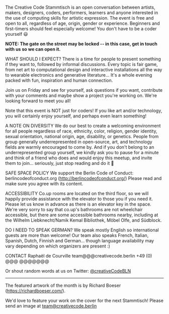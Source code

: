 
The Creative Code Stammtisch is an open conversation between artists, makers, designers, coders, performers, learners and anyone interested in the use of computing skills for artistic expression. The event is free and open to all, regardless of age, origin, gender or experience. Beginners and first-timers should feel especially welcome! You don't have to be a coder yourself 😃

**NOTE: The gate on the street may be locked -- in this case, get in touch with us so we can open it.**

WHAT SHOULD I EXPECT?
There is a time for people to present something if they want to, followed by informal discussions. Every topic is fair game, from net art to computational design and interactive installations all the way to wearable electronics and generative literature... It's a whole evening packed with fun, inspiration and human connection.

Join us on Friday and see for yourself, ask questions if you want, contribute with your comments and maybe show a project you're working on. We're looking forward to meet you all!

Note that this event is NOT just for coders! If you like art and/or technology, you will certainly enjoy yourself, and perhaps even learn something!

A NOTE ON DIVERSITY
We do our best to create a welcoming environment for all people regardless of race, ethnicity, color, religion, gender identity, sexual orientation, national origin, age, disability, or genetics. People from group generally underrepresented in open-source, art, and technology fields are warmly encouraged to come by. And if you don't belong to an underrepresented group yourself, we kindly ask you to pause for a minute and think of a friend who does and would enjoy this meetup, and invite them to join... seriously, just stop reading and do it 🙈

SAFE SPACE POLICY
We support the Berlin Code of Conduct:
berlincodeofconduct.org (http://berlincodeofconduct.org/)
Please read and make sure you agree with its content.

ACCESSIBILITY
Co.up rooms are located on the third floor, so we will happily provide assistance with the elevator to those you if you need it. Please let us know in advance as there is an elevator key in the space. We're very sorry to say that co.up's bathrooms are not wheelchair accessible, but there are some accessible bathrooms nearby, including at the Wilhelm Liebknecht/Namik Kemal Bibliothek, Möbel Olfe, and Südblock.

DO I NEED TO SPEAK GERMAN?
We speak mostly English so international guests are more than welcome! Our team also speaks French, Italian, Spanish, Dutch, Finnish and German... though language availability may vary depending on which organizers are present :)

CONTACT
Raphaël de Courville
team@@@creativecode.berlin
+49 (0) @@@ @@@@@@@

Or shout random words at us on Twitter: [@creativeCodeBLN](https://twitter.com/creativeCodeBLN)

***

The featured artwork of the month is by Richard Boeser (https://richardboeser.com/).

We'd love to feature your work on the cover for the next Stammtisch! Please send an image at team@creativecode.berlin

